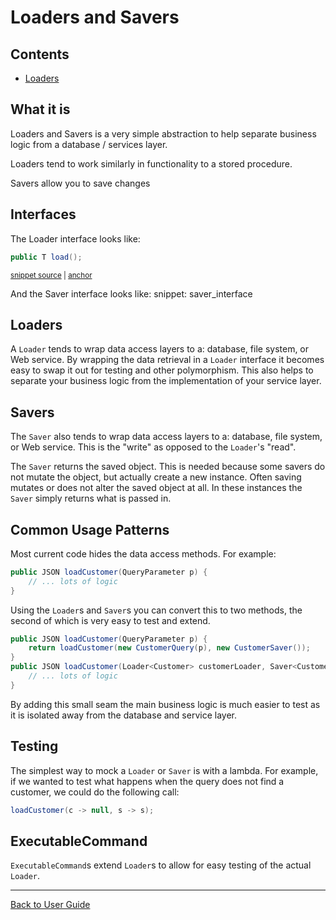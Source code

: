 <a id="top"></a>

# Loaders and Savers

<!-- toc -->
## Contents
  * [Loaders](#loaders)<!-- endToc -->
## What it is

Loaders and Savers is a very simple abstraction to help separate business logic from a database / services layer.

Loaders tend to work similarly in functionality to a stored procedure.

Savers allow you to save changes 

## Interfaces

The Loader interface looks like:
<!-- snippet: loader_interface -->
<a id='snippet-loader_interface'></a>
```java
public T load();
```
<sup><a href='/approvaltests-util/src/main/java/com/spun/util/persistence/Loader.java#L5-L7' title='Snippet source file'>snippet source</a> | <a href='#snippet-loader_interface' title='Start of snippet'>anchor</a></sup>
<!-- endSnippet -->

And the Saver interface looks like:
snippet: saver_interface

## Loaders
A `Loader` tends to wrap data access layers to a: database, file system, or Web service.
By wrapping the data retrieval in a `Loader` interface it becomes easy to swap it out for testing and other polymorphism.
This also helps to separate your business logic from the implementation of your service layer.

## Savers

The `Saver` also tends to wrap data access layers to a: database, file system, or Web service.
This is the "write" as opposed to the `Loader`'s "read".

The `Saver` returns the saved object.
This is needed because some savers do not mutate the object, but actually create a new instance.
Often saving mutates or does not alter the saved object at all.
In these instances the `Saver` simply returns what is passed in.

## Common Usage Patterns
Most current code hides the data access methods. For example:
```java
public JSON loadCustomer(QueryParameter p) {
    // ... lots of logic
}
```
Using the `Loader`s and `Saver`s you can convert this to two methods, the second of which is very easy to test and extend.
```java
public JSON loadCustomer(QueryParameter p) {
    return loadCustomer(new CustomerQuery(p), new CustomerSaver());
}
public JSON loadCustomer(Loader<Customer> customerLoader, Saver<Customer> customerSaver) {
    // ... lots of logic
}
```

By adding this small seam the main business logic is much easier to test as it is isolated away from the database and service layer.

## Testing
The simplest way to mock a `Loader` or `Saver` is with a lambda.
For example, if we wanted to test what happens when the query does not find a customer, we could do the following call:
```java
loadCustomer(c -> null, s -> s);
```

## ExecutableCommand

`ExecutableCommand`s extend `Loader`s to allow for easy testing of the actual `Loader`.

---

[Back to User Guide](README.md#top)
